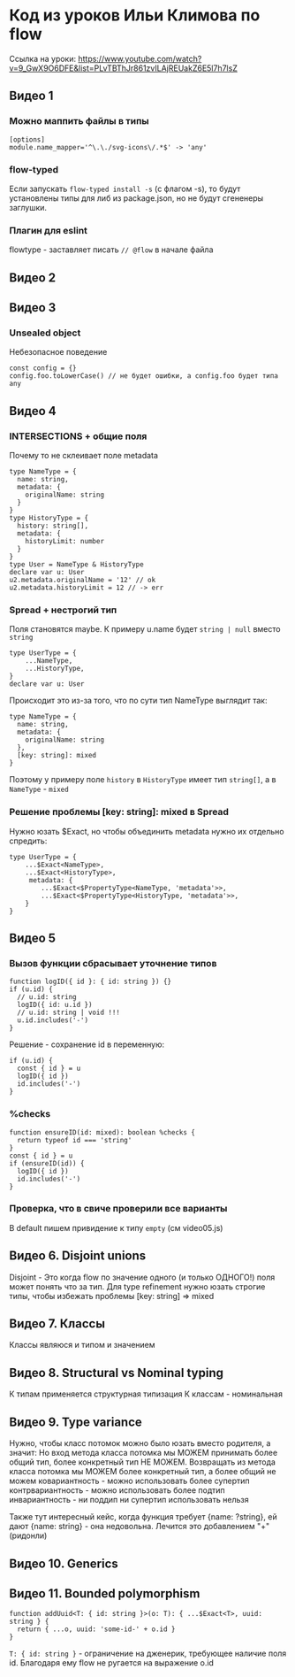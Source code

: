 # Код из уроков Ильи Климова по flow

Ссылка на уроки: https://www.youtube.com/watch?v=9_GwX9O6DFE&list=PLvTBThJr861zvILAjREUakZ6E5l7h7lsZ

## Видео 1

### Можно маппить файлы в типы

```
[options]
module.name_mapper='^\.\./svg-icons\/.*$' -> 'any'
```

### flow-typed

Если запускать
`flow-typed install -s` (с флагом -s), то будут установлены типы для либ из package.json, но не будут сгененеры заглушки.

### Плагин для eslint

flowtype - заставляет писать `// @flow` в начале файла

## Видео 2

## Видео 3

### Unsealed object

Небезопасное поведение

```
const config = {}
config.foo.toLowerCase() // не будет ошибки, а config.foo будет типа any
```

## Видео 4

### INTERSECTIONS + общие поля

Почему то не склеивает поле metadata

```
type NameType = {
  name: string,
  metadata: {
    originalName: string
  }
}
type HistoryType = {
  history: string[],
  metadata: {
    historyLimit: number
  }
}
type User = NameType & HistoryType
declare var u: User
u2.metadata.originalName = '12' // ok
u2.metadata.historyLimit = 12 // -> err
```

### Spread + нестрогий тип

Поля становятся maybe. К примеру u.name будет `string | null` вместо `string`

```
type UserType = {
    ...NameType,
    ...HistoryType,
}
declare var u: User
```

Происходит это из-за того, что по сути тип NameType выглядит так:

```
type NameType = {
  name: string,
  metadata: {
    originalName: string
  },
  [key: string]: mixed
}
```

Поэтому у примеру поле `history` в `HistoryType` имеет тип `string[]`, а в `NameType` - `mixed`

### Решение проблемы [key: string]: mixed в Spread

Нужно юзать $Exact, но чтобы объединить metadata нужно их отдельно спредить:

```
type UserType = {
    ...$Exact<NameType>,
    ...$Exact<HistoryType>,
     metadata: {
        ...$Exact<$PropertyType<NameType, 'metadata'>>,
        ...$Exact<$PropertyType<HistoryType, 'metadata'>>,
    }
}
```

## Видео 5

### Вызов функции сбрасывает уточнение типов

```
function logID({ id }: { id: string }) {}
if (u.id) {
  // u.id: string
  logID({ id: u.id })
  // u.id: string | void !!!
  u.id.includes('-')
}
```

Решение - сохранение id в переменную:

```
if (u.id) {
  const { id } = u
  logID({ id })
  id.includes('-')
}
```

### %checks

```
function ensureID(id: mixed): boolean %checks {
  return typeof id === 'string'
}
const { id } = u
if (ensureID(id)) {
  logID({ id })
  id.includes('-')
}
```

### Проверка, что в свиче проверили все варианты

В default пишем привидение к типу `empty` (cм video05.js)

## Видео 6. Disjoint unions

Disjoint - Это когда flow по значение одного (и только ОДНОГО!) поля может понять что за тип.
Для type refinement нужно юзать строгие типы, чтобы избежать проблемы [key: string] => mixed

## Видео 7. Классы

Классы являюся и типом и значением

## Видео 8. Structural vs Nominal typing

К типам применяется структурная типизация
К классам - номинальная

## Видео 9. Type variance

Нужно, чтобы класс потомок можно было юзать вместо родителя, а значит:
Но вход метода класса потомка мы МОЖЕМ принимать более общий тип, более конкретный тип НЕ МОЖЕМ.
Возвращать из метода класса потомка мы МОЖЕМ более конкретный тип, а более общий не можем
ковариантность - можно использовать более супертип
контрвариантность - можно использовать более подтип
инвариантность - ни поддип ни супертип использовать нельзя

Также тут интересный кейс, когда функция требует {name: ?string}, ей дают {name: string} - она недовольна. Лечится это добавлением "+" (ридонли)

## Видео 10. Generics

## Видео 11. Bounded polymorphism

```
function addUuid<T: { id: string }>(o: T): { ...$Exact<T>, uuid: string } {
  return { ...o, uuid: 'some-id-' + o.id }
}
```

`T: { id: string }` - ограничение на дженерик, требующее наличие поля id. Благодаря ему flow не ругается на выражение o.id
